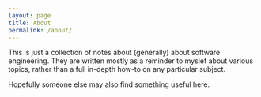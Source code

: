 ```yaml
---
layout: page
title: About
permalink: /about/
---
```


This is just a collection of notes about (generally) about software engineering. They are written mostly as a reminder to myslef about various topics, rather than a full in-depth how-to on any particular subject.

Hopefully someone else may also find something useful here.

